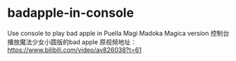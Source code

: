 # badapple-in-console
 Use console to play bad apple in Puella Magi Madoka Magica version
 控制台播放魔法少女小圆版的bad apple
 原视频地址：https://www.bilibili.com/video/av826038?t=61


